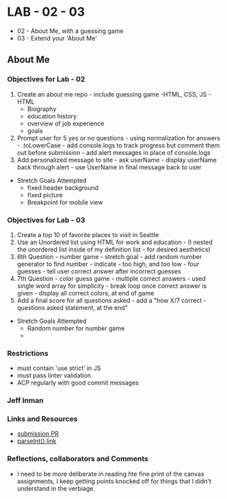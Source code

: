 # LAB - 02 - 03
- 02 - About Me, with a guessing game
- 03 - Extend your 'About Me'

## About Me

### Objectives for Lab - 02
  1. Create an about me repo - include guessing game -HTML, CSS, JS
    - HTML 
      - Biography
      - education history
      - overview of job experience
      - goals
  1. Prompt user for 5 yes or no questions - using normalization for answers
    - .toLowerCase
    - add console.logs to track progress but comment them out before submission
    - add alert messages in place of console.logs
  1. Add personalized message to site
    - ask userName
    - display userName back through alert
    - use UserName in final message back to user

- Stretch Goals Attempted
  - fixed header background
  - fixed picture
  - Breakpoint for mobile view

### Objectives for Lab - 03
  1. Create a top 10 of favorite places to visit in Seattle
  1. Use an Unordered list using HTML for work and education - (I nested the unordered list inside of my definition list - for desired aesthetics)
  1. 6th Question - number game - stretch goal - add random number generator to find number
    - indicate - too high, and too low
    - four guesses - tell user correct answer after incorrect guesses
  1. 7th Question - color guess game
    - multiple correct answers - used single word array for simplicity
    - break loop once correct answer is given
    - display all correct colors, at end of game
  1. Add a final score for all questions asked
    - add a "how X/7 correct - questions asked statement, at the end" 


- Stretch Goals Attempted
  - Random number for number game
  -
### Restrictions
 - must contain 'use strict' in JS
 - must pass linter validation
 - ACP regularly with good commit messages

### Jeff Inman

### Links and Resources
* [submission PR](http://xyz.com)
* [parseInt() link](https://developer.mozilla.org/en-US/docs/Web/JavaScript/Reference/Global_Objects/parseInt)

### Reflections, collaborators and Comments
* I need to be more deliberate in reading hte fine print of the canvas assignments, I keep getting points knocked off for things that I didn't understand in the verbiage.
